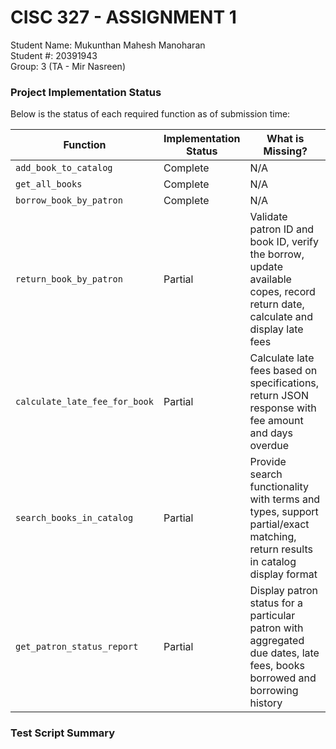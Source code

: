 # CISC 327 - ASSIGNMENT 1
Student Name: Mukunthan Mahesh Manoharan  
Student #: 20391943  
Group: 3 (TA - Mir Nasreen)  

### Project Implementation Status
Below is the status of each required function as of submission time:

| Function                      | Implementation Status | What is Missing?                                                                                                               |
| ----------------------------- | --------------------- | ------------------------------------------------------------------------------------------------------------------------------ |
| `add_book_to_catalog`         | Complete              | N/A                                                                                                                            |
| `get_all_books`               | Complete              | N/A                                                                                                                            |
| `borrow_book_by_patron`       | Complete              | N/A                                                                                                                            |
| `return_book_by_patron`       | Partial               | Validate patron ID and book ID, verify the borrow, update available copes, record return date, calculate and display late fees |
| `calculate_late_fee_for_book` | Partial               | Calculate late fees based on specifications, return JSON response with fee amount and days overdue                             |
| `search_books_in_catalog`     | Partial               | Provide search functionality with terms and types, support partial/exact matching, return results in catalog display format    |
| `get_patron_status_report`    | Partial               | Display patron status for a particular patron with aggregated due dates, late fees, books borrowed and borrowing history       |


### Test Script Summary